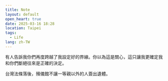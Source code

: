 ```yaml
---
title: Note
layout: default
open_heart: true
date: 2025-03-16 18:28
location: Taipei
tags: 
  - Life
lang: zh-TW
---
```


有人告訴我你們再度跨越了我設定好的界線。你以為這是關心，這只讓我更確定我和你們斷絕往來是正確的決定。

台灣法條落後，殯儀館不讓一等親以外的人簽出遺體。
